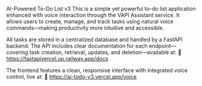 AI-Powered To-Do List v3
This is a simple yet powerful to-do list application enhanced with voice interaction through the VAPI Assistant service. It allows users to create, manage, and track tasks using natural voice commands—making productivity more intuitive and accessible.

All tasks are stored in a centralized database and handled by a FastAPI backend. The API includes clear documentation for each endpoint—covering task creation, retrieval, updates, and deletion—available at:
🔗 https://fastapivercel.up.railway.app/docs

The frontend features a clean, responsive interface with integrated voice control, live at:
🔗 https://ai-todo-v3.vercel.app/voice